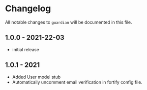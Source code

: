 # Changelog

All notable changes to `guardian` will be documented in this file.

## 1.0.0 - 2021-22-03

- initial release

## 1.0.1 - 2021 

- Added User model stub 
- Automatically uncomment email verification in fortify config file. 
